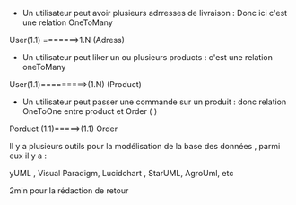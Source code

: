 
- Un utilisateur peut avoir plusieurs adrresses de livraison : Donc ici c'est une relation OneToMany 

User(1.1) =======>1.N (Adress)

- Un utilisateur peut liker un ou plusieurs products  : c'est une relation oneToMany

User(1.1)=========>(1.N) (Product)

- Un utilisateur peut passer une commande sur un produit : donc relation OneToOne entre product et Order (
  )

Porduct (1.1)=====>(1.1) Order


Il y a plusieurs outils pour la modélisation de la base des données , parmi eux il y a : 

yUML , Visual Paradigm, Lucidchart , StarUML, AgroUml, etc 

2min pour la rédaction de retour


